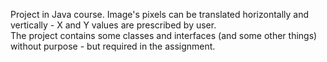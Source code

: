 Project in Java course. Image's pixels can be translated horizontally and vertically - X and Y values are prescribed by user.  
The project contains some classes and interfaces (and some other things) without purpose - but required in the assignment.


